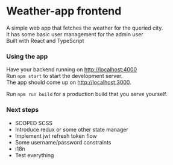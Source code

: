 # Weather-app frontend

A simple web app that fetches the weather for the queried city. <br />
It has some basic user management for the admin user <br />
Built with React and TypeScript

### Using the app
Have your backend running on [http://localhost:4000](http://localhost:4000) <br/>
Run  `npm start` to start the development server. <br/>
The app should come up on [http://localhost:3000](http://localhost:3000).

Run  `npm run build` for a production build that you serve yourself.

### Next steps
* SCOPED SCSS
* Introduce redux or some other state manager
* Implement jwt refresh token flow
* Some username/password constraints
* i18n
* Test everything
